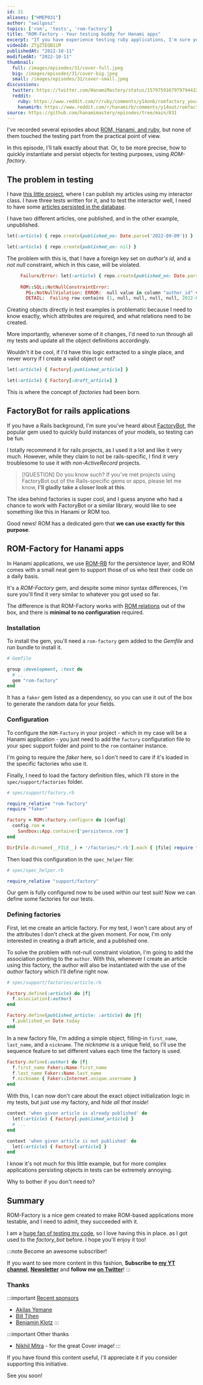 ```yaml
---
id: 31
aliases: ["HMEP031"]
author: "swilgosz"
topics: ['rom', 'tests', 'rom-factory']
title: "ROM-Factory - Your testing buddy for Hanami apps"
excerpt: "If you have experience testing ruby applications, I'm sure you've heard about FactoryBot. Here I show you the alternative, suited for ROM-based applications, including Hanami 2."
videoId: ZTgZTEQB1iM
publishedAt: "2022-10-11"
modifiedAt: "2022-10-11"
thumbnail:
  full: /images/episodes/31/cover-full.jpeg
  big: /images/episodes/31/cover-big.jpeg
  small: /images/episodes/31/cover-small.jpeg
discussions:
  twitter: https://twitter.com/HanamiMastery/status/1579759167979794432
  reddit:
    ruby: https://www.reddit.com/r/ruby/comments/y14onb/romfactory_your_testing_buddy_for_hanami_apps/
    hanamirb: https://www.reddit.com/r/hanamirb/comments/y14out/romfactory_your_testing_buddy_for_hanami_apps/
source: https://github.com/hanamimastery/episodes/tree/main/031
---
```


I've recorded several episodes about [ROM, Hanami, and ruby](/t/persistence), but none of them touched the testing part from the practical point of view.

In this episode, I'll talk exactly about that. Or, to be more precise, how to quickly instantiate and persist objects for testing purposes, using *ROM-factory*.

## The problem in testing

I have [this little project](https://github.com/hanamimastery/episodes/tree/main/031/before), where I can publish my articles using my interactor class. I have three tests written for it, and to test the interactor well, I need to have some [articles persisted in the database](28-configure-rom-from-scratch).

I have two different articles, one published, and in the other example, unpublished.

```ruby
let(:article) { repo.create(published_on: Date.parse('2022-09-09')) }

let(:article) { repo.create(published_on: nil) }
```

The problem with this is, that I have a foreign key set on *author's id*, and a *not null* constraint, which in this case, will be violated.

```ruby
     Failure/Error: let(:article) { repo.create(published_on: Date.parse('2022-09-09')) }
     
     ROM::SQL::NotNullConstraintError:
       PG::NotNullViolation: ERROR:  null value in column "author_id" violates not-null constraint
       DETAIL:  Failing row contains (1, null, null, null, null, 2022-09-09, 2022-10-01 00:26:42.124334, 2022-10-01 00:26:42.124334).
```

Creating objects directly in test examples is problematic because I need to know exactly, which attributes are required, and what relations need to be created.

More importantly, whenever some of it changes, I'd need to run through all my tests and update all the object definitions accordingly.

Wouldn't it be cool, if I'd have this logic extracted to a single place, and never worry if I create a valid object or not?

```ruby
let(:article) { Factory[:published_article] }

let(:article) { Factory[:draft_article] }
```

This is where the concept of *factories* had been born.

## FactoryBot for rails applications

If you have a Rails background, I'm sure you've heard about [FactoryBot](https://github.com/thoughtbot/factory_bot), the popular gem used to quickly build instances of your models, so testing can be fun. 

I totally recommend it for rails projects, as I used it a lot and like it very much. However, while they claim to not be rails-specific, I find it very troublesome to use it with *non-ActiveRecord* projects.

> [!QUESTION] Do you know such?
> If you've met projects using FactoryBot out of the Rails-specific gems or apps, please let me know, **I'll gladly take a closer look at this**.

The idea behind factories is super cool, and I guess anyone who had a chance to work with FactoryBot or a similar library, would like to see something like this in Hanami or ROM too.

Good news! ROM has a dedicated gem that **we can use exactly for this purpose**.

## ROM-Factory for Hanami apps

In Hanami applications, we use [ROM-RB](https://rom-rb.org/) for the persistence layer, and ROM comes with a small neat gem to support those of us who test their code on a daily basis.

It's a *ROM-Factory* gem, and despite some minor syntax differences, I'm sure you'll find it very similar to whatever you got used so far.

The difference is that ROM-Factory works with [ROM relations](/episodes/28-configure-rom-from-scratch) out of the box, and there is **minimal to no configuration** required.

### Installation

To install the gem, you'll need a `rom-factory` gem added to the *Gemfile* and run bundle to install it.

```ruby
# Gemfile

group :development, :test do
  # ..
  gem "rom-factory"
end
```

It has a `faker` gem listed as a dependency, so you can use it out of the box to generate the random data for your fields.

### Configuration

To configure the `ROM-Factory` in your project - which in my case will be a Hanami application - you just need to add the `factory` configuration file to your spec support folder and point to the `rom` container instance.

I'm going to require the *faker* here, so I don't need to care if it's loaded in the specific factories who use it.

Finally, I need to load the factory definition files, which I'll store in the `spec/support/factories` folder.

```ruby
# spec/support/factory.rb

require_relative "rom-factory"
require "faker"

Factory = ROM::Factory.configure do |config|
  config.rom =
    Sandbox::App.container['persistence.rom']
end

Dir[File.dirname(__FILE__) + '/factories/*.rb'].each { |file| require file }
```

Then load this configuration in the `spec_helper` file:

```ruby
# spec/spec_helper.rb

require_relative "support/factory"
```

Our gem is fully configured now to be used within our test suit! Now we can define some factories for our tests.

### Defining factories

First, let me create an article factory. For my test, I won't care about any of the attributes I don't check at the given moment. For now, I'm only interested in creating a draft article, and a published one.

To solve the problem with not-null constraint violation, I'm going to add the association pointing to the `author`. With this, whenever I create an article using this factory, the author will also be instantiated with the use of the *author* factory which I'll define right now.

```ruby
# spec/support/factories/article.rb

Factory.define(:article) do |f|
  f.association(:author)
end

Factory.define(published_article: :article) do |f|
  f.published_on Date.today
end
```

In a new factory file, I'm adding a simple object, filling-in `first_name`, `last_name`, and a `nickname`. The *nickname* is a unique field, so I'll use the sequence feature to set different values each time the factory is used.

```ruby
Factory.define(:author) do |f|
  f.first_name Faker::Name.first_name
  f.last_name Faker::Name.last_name
  f.nickname { Faker::Internet.unique.username }
end
```

With this, I can now don't care about the exact object initialization logic in my tests, but just use my factory, and *hide all that inside*!

```ruby
context 'when given article is already published' do
  let(:article) { Factory[:published_article] }
  # ...
end

context 'when given article is not published' do
  let(:article) { Factory[:article] }
end
```

I know it's not much for this little example, but for more complex applications persisting objects in tests can be extremely annoying.

Why to bother if you don't need to?

## Summary

ROM-Factory is a nice gem created to make ROM-based applications more testable, and I need to admit, they succeeded with it.

I am a [huge fan of testing my code](/episodes/25-simplecov-introduction), so I love having this in place.
as I got used to the *factory_bot* before. I hope you'll enjoy it too!

:::note Become an awesome subscriber!

If you want to see more content in this fashion, **Subscribe to [my YT channel](https://www.youtube.com/c/HanamiMastery)**, **[Newsletter](https://mailchi.mp/6ac8f64f3c5d/hanami-mastery-newsletter)** and **follow me [on Twitter](https://twitter.com/hanamimastery)**!
:::

### Thanks

:::important [Recent sponsors](https://github.com/sponsors/swilgosz)
-   [Akilas Yemane](https://twitter.com/akilasy)
-   [Bill Tihen](https://github.com/btihen)
-   [Benjamin Klotz](https://github.com/tak1n)
:::

:::important Other thanks
- [Nikhil Mitra](https://unsplash.com/@nikhilmitra) - for the great Cover image!
:::

If you have found this content useful, I'll appreciate it if you consider supporting this initiative.

See you soon!
